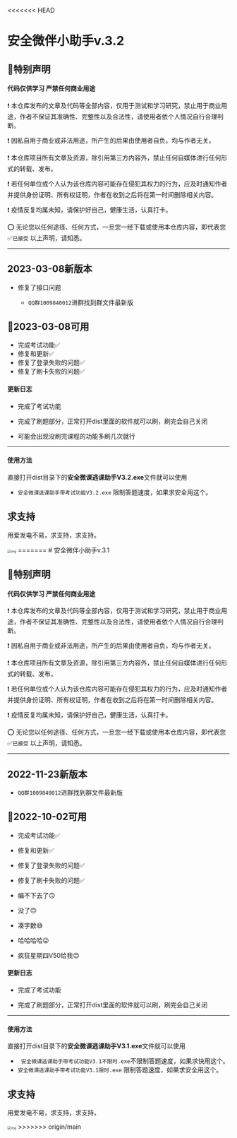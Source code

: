 <<<<<<< HEAD
# 安全微伴小助手v.3.2

##  🔔**特别声明**

#### 代码仅供学习 严禁任何商业用途

❗ 本仓库发布的文章及代码等全部内容，仅用于测试和学习研究，禁止用于商业用途，作者不保证其准确性、完整性以及合法性，请使用者依个人情况自行合理判断。

❗ 因私自用于商业或非法用途，所产生的后果由使用者自负，均与作者无关。

❗ 本仓库项目所有文章及资源，除引用第三方内容外，禁止任何自媒体进行任何形式的转载、发布。

❗ 若任何单位或个人认为该仓库内容可能存在侵犯其权力的行为，应及时通知作者并提供身份证明、所有权证明，作者在收到之后将在第一时间删除相关内容。

❗ 疫情反复均属未知，请保护好自己，健康生活，认真打卡。

⭕ 无论您以任何途径、任何方式，一旦您一经下载或使用本仓库内容，即代表您 ✅`已接受` 以上声明，请知悉。

------


## 2023-03-08新版本

- 修复了接口问题

  - `QQ群1009840012`进群找到群文件最新版
## 📅2023-03-08可用

- 完成考试功能✅
- 修复和更新✅
- 修复了登录失败的问题✅
- 修复了刷卡失败的问题✅

#### 更新日志

- 完成了考试功能

- 完成了刷题部分，正常打开dist里面的软件就可以刷，刷完会自己关闭

- 可能会出现没刷完课程的功能多刷几次就行


------

#### 使用方法

直接打开dist目录下的**安全微课逃课助手V3.2.exe**文件就可以使用

- `安全微课逃课助手带考试功能V3.2.exe`  限制答题速度，如果求安全用这个。

## 求支持

用爱发电不易，求支持，求支持。

<img src="https://hexo-1304618721.cos.ap-chengdu.myqcloud.com/images/post/FF04F83FA87949F827FF342A72636D7B.png" alt="img" style="zoom:50%;" />
=======
# 安全微伴小助手v.3.1

##  🔔**特别声明**

#### 代码仅供学习 严禁任何商业用途

❗ 本仓库发布的文章及代码等全部内容，仅用于测试和学习研究，禁止用于商业用途，作者不保证其准确性、完整性以及合法性，请使用者依个人情况自行合理判断。

❗ 因私自用于商业或非法用途，所产生的后果由使用者自负，均与作者无关。

❗ 本仓库项目所有文章及资源，除引用第三方内容外，禁止任何自媒体进行任何形式的转载、发布。

❗ 若任何单位或个人认为该仓库内容可能存在侵犯其权力的行为，应及时通知作者并提供身份证明、所有权证明，作者在收到之后将在第一时间删除相关内容。

❗ 疫情反复均属未知，请保护好自己，健康生活，认真打卡。

⭕ 无论您以任何途径、任何方式，一旦您一经下载或使用本仓库内容，即代表您 ✅`已接受` 以上声明，请知悉。

------
## 2022-11-23新版本
  - `QQ群1009840012`进群找到群文件最新版
## 📅2022-10-02可用

- 完成考试功能✅

- 修复和更新✅
- 修复了登录失败的问题✅
- 修复了刷卡失败的问题✅
- 编不下去了🙃
- 没了🙃
- 凑字数😅
- 哈哈哈哈😜
- 疯狂星期四V50给我😊

#### 更新日志

- 完成了考试功能

- 完成了刷题部分，正常打开dist里面的软件就可以刷，刷完会自己关闭


------

#### 使用方法

直接打开dist目录下的**安全微课逃课助手V3.1.exe**文件就可以使用

- ` 安全微课逃课助手带考试功能V3.1不限时.exe`不限制答题速度，如果求快用这个。
- `安全微课逃课助手带考试功能V3.1限时.exe`  限制答题速度，如果求安全用这个。

## 求支持

用爱发电不易，求支持，求支持。

<img src="https://hexo-1304618721.cos.ap-chengdu.myqcloud.com/images/post/FF04F83FA87949F827FF342A72636D7B.png" alt="img" style="zoom:50%;" />
>>>>>>> origin/main
